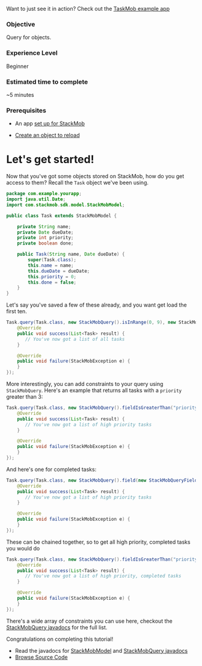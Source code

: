 Want to just see it in action? Check out the [TaskMob example app](https://github.com/stackmob/stackmob-android-examples)

<h3>Objective</h3>

Query for objects.

<h3>Experience Level</h3>
Beginner

<h3>Estimated time to complete</h3>
~5 minutes

<h3>Prerequisites</h3>

* An app <a href="https://dashboard.stackmob.com/sdks/android/config">set up for StackMob</a>

* <a href="https://developer.stackmob.com/tutorials/android/Save-an-Object">Create an object to reload</a>

<h1>Let's get started!</h1>


Now that you've got some objects stored on StackMob, how do you get access to them? Recall the `Task` object we've been using.

```java
package com.example.yourapp;
import java.util.Date;
import com.stackmob.sdk.model.StackMobModel;

public class Task extends StackMobModel {

	private String name;
	private Date dueDate;
	private int priority;
	private boolean done;

	public Task(String name, Date dueDate) {
		super(Task.class);
		this.name = name;
		this.dueDate = dueDate;
		this.priority = 0;
		this.done = false;
	}
}
```

Let's say you've saved a few of these already, and you want get load the first ten.

```java
Task.query(Task.class, new StackMobQuery().isInRange(0, 9), new StackMobQueryCallback<Task>() {
    @Override
    public void success(List<Task> result) {
       // You've now got a list of all tasks
    }

    @Override
    public void failure(StackMobException e) {
    }
});
```

More interestingly, you can add constraints to your query using `StackMobQuery`. Here's an example that returns all tasks with a `priority` greater than 3:

```java
Task.query(Task.class, new StackMobQuery().fieldIsGreaterThan("priority", 3), new StackMobQueryCallback<Task>() {
    @Override
    public void success(List<Task> result) {
       // You've now got a list of high priority tasks
    }

    @Override
    public void failure(StackMobException e) {
    }
});
```

And here's one for completed tasks:

```java
Task.query(Task.class, new StackMobQuery().field(new StackMobQueryField("done").isEqualTo(true)), new StackMobQueryCallback<Task>() {
    @Override
    public void success(List<Task> result) {
       // You've now got a list of high priority tasks
    }

    @Override
    public void failure(StackMobException e) {
    }
});
```

These can be chained together, so to get all high priority, completed tasks you would do

```java
Task.query(Task.class, new StackMobQuery().fieldIsGreaterThan("priority", 3).field(new StackMobQueryField("done").isEqualTo(true)), new StackMobQueryCallback<Task>() {
    @Override
    public void success(List<Task> result) {
       // You've now got a list of high priority, completed tasks
    }

    @Override
    public void failure(StackMobException e) {
    }
});
```


There's a wide array of constraints you can use here, checkout the [StackMobQuery javadocs](http://stackmob.github.com/stackmob-java-client-sdk/javadoc/apidocs/com/stackmob/sdk/api/StackMobQuery.html) for the full list.

Congratulations on completing this tutorial!

* Read the javadocs for [StackMobModel](http://stackmob.github.com/stackmob-java-client-sdk/javadoc/apidocs/com/stackmob/sdk/model/StackMobModel.html) and [StackMobQuery javadocs](http://stackmob.github.com/stackmob-java-client-sdk/javadoc/apidocs/com/stackmob/sdk/api/StackMobQuery.html)
* [Browse Source Code](https://github.com/stackmob/stackmob-android-examples)